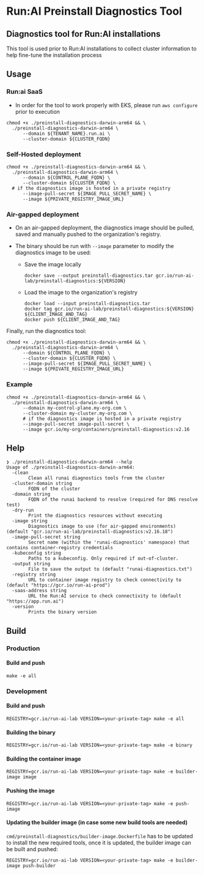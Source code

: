 # Run:AI Preinstall Diagnostics Tool

## Diagnostics tool for Run:AI installations
This tool is used prior to Run:AI installations to collect cluster information to
help fine-tune the installation process

## Usage

### Run:ai SaaS
- In order for the tool to work properly with EKS, please run `aws configure` prior to execution
```shell
chmod +x ./preinstall-diagnostics-darwin-arm64 && \
  ./preinstall-diagnostics-darwin-arm64 \
      --domain ${TENANT_NAME}.run.ai \
      --cluster-domain ${CLUSTER_FQDN}
```

### Self-Hosted deployment
```shell
chmod +x ./preinstall-diagnostics-darwin-arm64 && \ 
  ./preinstall-diagnostics-darwin-arm64 \
      --domain ${CONTROL_PLANE_FQDN} \
      --cluster-domain ${CLUSTER_FQDN} \
  # if the diagnostics image is hosted in a private registry
      --image-pull-secret ${IMAGE_PULL_SECRET_NAME} \
      --image ${PRIVATE_REGISTRY_IMAGE_URL}    
```

### Air-gapped deployment
- On an air-gapped deployment, the diagnostics image should be pulled, saved and manually pushed to the organization's registry.
- The binary should be run with `--image` parameter to modify the diagnostics image to be used:

  * Save the image locally
    ```
    docker save --output preinstall-diagnostics.tar gcr.io/run-ai-lab/preinstall-diagnostics:${VERSION}
    ```
  * Load the image to the organization's registry
     ```
     docker load --input preinstall-diagnostics.tar
     docker tag gcr.io/run-ai-lab/preinstall-diagnostics:${VERSION} ${CLIENT_IMAGE_AND_TAG} 
     docker push ${CLIENT_IMAGE_AND_TAG}
     ```
Finally, run the diagnostics tool:
```shell
chmod +x ./preinstall-diagnostics-darwin-arm64 && \ 
  ./preinstall-diagnostics-darwin-arm64 \
      --domain ${CONTROL_PLANE_FQDN} \
      --cluster-domain ${CLUSTER_FQDN} \
      --image-pull-secret ${IMAGE_PULL_SECRET_NAME} \
      --image ${PRIVATE_REGISTRY_IMAGE_URL}    
```

### Example

```shell
chmod +x ./preinstall-diagnostics-darwin-arm64 && \ 
  ./preinstall-diagnostics-darwin-arm64 \
      --domain my-control-plane.my-org.com \
      --cluster-domain my-cluster.my-org.com \
      # if the diagnostics image is hosted in a private registry
      --image-pull-secret image-pull-secret \
      --image gcr.io/my-org/containers/preinstall-diagnostics:v2.16    
```

## Help
```
❯ ./preinstall-diagnostics-darwin-arm64 --help
Usage of ./preinstall-diagnostics-darwin-arm64:
  -clean
    	Clean all runai diagnostics tools from the cluster
  -cluster-domain string
    	FQDN of the cluster
  -domain string
    	FQDN of the runai backend to resolve (required for DNS resolve test)
  -dry-run
    	Print the diagnostics resources without executing
  -image string
    	Diagnostics image to use (for air-gapped environments) (default "gcr.io/run-ai-lab/preinstall-diagnostics:v2.16.18")
  -image-pull-secret string
    	Secret name (within the 'runai-diagnostics' namespace) that contains container-registry credentials
  -kubeconfig string
    	Paths to a kubeconfig. Only required if out-of-cluster.
  -output string
    	File to save the output to (default "runai-diagnostics.txt")
  -registry string
    	URL to container image registry to check connectivity to (default "https://gcr.io/run-ai-prod")
  -saas-address string
    	URL the Run:AI service to check connectivity to (default "https://app.run.ai")
  -version
    	Prints the binary version
```

## Build
  ### Production
  #### Build and push
  ```
  make -e all
  ```

### Development
  #### Build and push
  ```
  REGISTRY=gcr.io/run-ai-lab VERSION=<your-private-tag> make -e all
  ```
  #### Building the binary
  ```
  REGISTRY=gcr.io/run-ai-lab VERSION=<your-private-tag> make -e binary
  ```

  #### Building the container image
  ```
  REGISTRY=gcr.io/run-ai-lab VERSION=<your-private-tag> make -e builder-image image
  ```

  #### Pushing the image
  ```
  REGISTRY=gcr.io/run-ai-lab VERSION=<your-private-tag> make -e push-image
  ```

  #### Updating the builder image (in case some new build tools are needed)
  `cmd/preinstall-diagnostics/builder-image.Dockerfile` has to be updated to install the new required tools, once it is updated, the builder image can be built and pushed:
  ```
  REGISTRY=gcr.io/run-ai-lab VERSION=<your-private-tag> make -e builder-image push-builder
  ```
